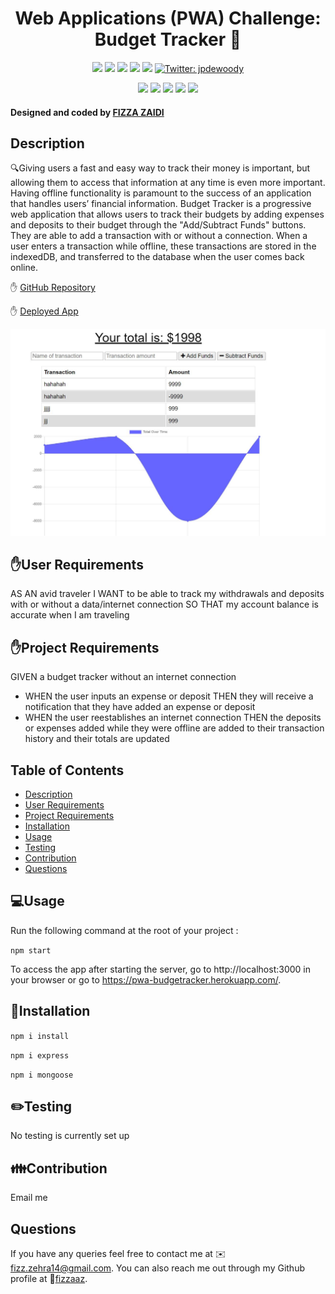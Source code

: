 <h1 align="center"> Web Applications (PWA) Challenge: Budget Tracker 👋</h1>
  
<p align="center">
    <img src="https://img.shields.io/github/repo-size/jpd61/e-commerce-backend" />
    <img src="https://img.shields.io/github/languages/top/jpd61/e-commerce-backend"  />
    <img src="https://img.shields.io/github/issues/jpd61/e-commerce-backend" />
    <img src="https://img.shields.io/github/last-commit/jpd61/e-commerce-backend" >
    <a href="https://github.com/jpd61"><img src="https://img.shields.io/github/followers/jpd61?style=social" target="_blank" /></a>
    <a href="https://twitter.com/jpdewoody">
        <img alt="Twitter: jpdewoody" src="https://img.shields.io/twitter/follow/jpdewoody.svg?style=social" target="_blank" />
    </a>
</p>
  
<p align="center">
    <img src="https://img.shields.io/badge/Javascript-yellow" />
    <img src="https://img.shields.io/badge/express-orange" />
    <img src="https://img.shields.io/badge/Sequelize-blue"  />
    <img src="https://img.shields.io/badge/mySQL-blue"  />
    <img src="https://img.shields.io/badge/dotenv-green" />
</p>
   
<h4>Designed and coded by <a href="https://github.com/fizzaaz">FIZZA ZAIDI</a></h4> 

## Description

🔍Giving users a fast and easy way to track their money is important, but allowing them to access that information at any time is even more important. Having offline functionality is paramount to the success of an application that handles users’ financial information.
Budget Tracker is a progressive web application that allows users to track their budgets by adding expenses and deposits to their budget through the "Add/Subtract Funds" buttons. They are able to add a transaction with or without a connection. When a user enters a transaction while offline, these transactions are stored in the indexedDB, and transferred to the database when the user comes back online.

✋ [GitHub Repository](https://github.com/fizzaaz/budget-tracker)


✋ [Deployed App](https://pwa-budgetracker.herokuapp.com/)


![Screen Shot](./public/assets/images/ss.JPG)

## ✋User Requirements

AS AN avid traveler
I WANT to be able to track my withdrawals and deposits with or without a data/internet connection
SO THAT my account balance is accurate when I am traveling 

## ✋Project Requirements

GIVEN a budget tracker without an internet connection
* WHEN the user inputs an expense or deposit THEN they will receive a notification that they have added an expense or deposit
* WHEN the user reestablishes an internet connection THEN the deposits or expenses added while they were offline are added to their transaction history and their totals are updated

## Table of Contents
- [Description](#description)
- [User Requirements](#user-requirements)
- [Project Requirements](#project-requirements)
- [Installation](#installation)
- [Usage](#usage)
- [Testing](#testing)
- [Contribution](#contribution)
- [Questions](#questions)

## 💻Usage
  
Run the following command at the root of your project :
  
`npm start`     

To access the app after starting the server, go to http://localhost:3000 in your browser or go to https://pwa-budgetracker.herokuapp.com/.

## 💾Installation

`npm i install`

`npm i express`

`npm i mongoose`

## ✏️Testing

No testing is currently set up

## 👪Contribution

  Email me 

## Questions

 If you have any queries feel free to contact me at ✉️ fizz.zehra14@gmail.com.
 You can also reach me out through my Github profile at  👋[fizzaaz](https://github.com/fizzaaz/).





